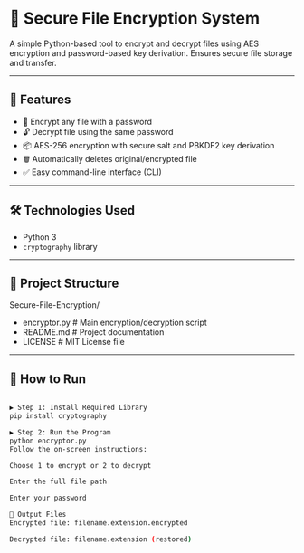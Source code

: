 # 🔐 Secure File Encryption System

A simple Python-based tool to encrypt and decrypt files using AES encryption and password-based key derivation. Ensures secure file storage and transfer.

---

## 📌 Features

- 🔐 Encrypt any file with a password
- 🔓 Decrypt file using the same password
- 📦 AES-256 encryption with secure salt and PBKDF2 key derivation
- 🗑️ Automatically deletes original/encrypted file
- ✅ Easy command-line interface (CLI)

---

## 🛠️ Technologies Used

- Python 3
- `cryptography` library

---

## 📁 Project Structure

Secure-File-Encryption/
- encryptor.py     # Main encryption/decryption script
- README.md        # Project documentation
- LICENSE          # MIT License file


---

## 🚀 How to Run
```bash

▶️ Step 1: Install Required Library
pip install cryptography

▶️ Step 2: Run the Program
python encryptor.py
Follow the on-screen instructions:

Choose 1 to encrypt or 2 to decrypt

Enter the full file path

Enter your password

📂 Output Files
Encrypted file: filename.extension.encrypted

Decrypted file: filename.extension (restored)
